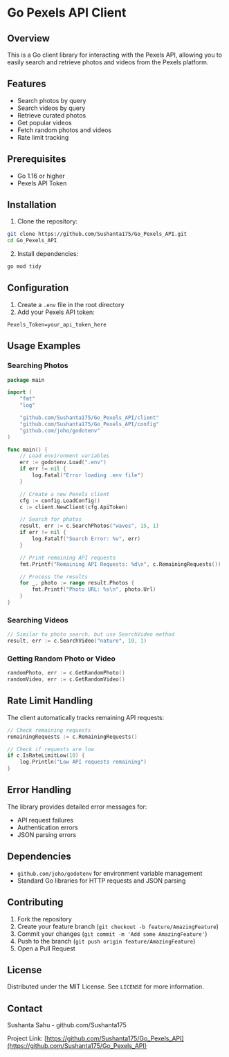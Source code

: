 # Go Pexels API Client

## Overview

This is a Go client library for interacting with the Pexels API, allowing you to easily search and retrieve photos and videos from the Pexels platform.

## Features

- Search photos by query
- Search videos by query
- Retrieve curated photos
- Get popular videos
- Fetch random photos and videos
- Rate limit tracking

## Prerequisites

- Go 1.16 or higher
- Pexels API Token

## Installation

1. Clone the repository:
```bash
git clone https://github.com/Sushanta175/Go_Pexels_API.git
cd Go_Pexels_API
```

2. Install dependencies:
```bash
go mod tidy
```

## Configuration

1. Create a `.env` file in the root directory
2. Add your Pexels API token:
```
Pexels_Token=your_api_token_here
```

## Usage Examples

### Searching Photos

```go
package main

import (
    "fmt"
    "log"

    "github.com/Sushanta175/Go_Pexels_API/client"
    "github.com/Sushanta175/Go_Pexels_API/config"
    "github.com/joho/godotenv"
)

func main() {
    // Load environment variables
    err := godotenv.Load(".env")
    if err != nil {
        log.Fatal("Error loading .env file")
    }

    // Create a new Pexels client
    cfg := config.LoadConfig()
    c := client.NewClient(cfg.ApiToken)

    // Search for photos
    result, err := c.SearchPhotos("waves", 15, 1)
    if err != nil {
        log.Fatalf("Search Error: %v", err)
    }

    // Print remaining API requests
    fmt.Printf("Remaining API Requests: %d\n", c.RemainingRequests())

    // Process the results
    for _, photo := range result.Photos {
        fmt.Printf("Photo URL: %s\n", photo.Url)
    }
}
```

### Searching Videos

```go
// Similar to photo search, but use SearchVideo method
result, err := c.SearchVideo("nature", 10, 1)
```

### Getting Random Photo or Video

```go
randomPhoto, err := c.GetRandomPhoto()
randomVideo, err := c.GetRandomVideo()
```

## Rate Limit Handling

The client automatically tracks remaining API requests:

```go
// Check remaining requests
remainingRequests := c.RemainingRequests()

// Check if requests are low
if c.IsRateLimitLow(10) {
    log.Println("Low API requests remaining")
}
```

## Error Handling

The library provides detailed error messages for:
- API request failures
- Authentication errors
- JSON parsing errors

## Dependencies

- `github.com/joho/godotenv` for environment variable management
- Standard Go libraries for HTTP requests and JSON parsing

## Contributing

1. Fork the repository
2. Create your feature branch (`git checkout -b feature/AmazingFeature`)
3. Commit your changes (`git commit -m 'Add some AmazingFeature'`)
4. Push to the branch (`git push origin feature/AmazingFeature`)
5. Open a Pull Request

## License

Distributed under the MIT License. See `LICENSE` for more information.

## Contact

Sushanta Sahu - github.com/Sushanta175

Project Link: [https://github.com/Sushanta175/Go_Pexels_API](https://github.com/Sushanta175/Go_Pexels_API)
